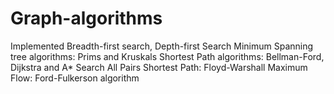 # Graph-algorithms

Implemented Breadth-first search, Depth-first Search
Minimum Spanning tree algorithms: Prims and Kruskals
Shortest Path algorithms: Bellman-Ford, Dijkstra and A* Search
All Pairs Shortest Path: Floyd-Warshall
Maximum Flow: Ford-Fulkerson algorithm
